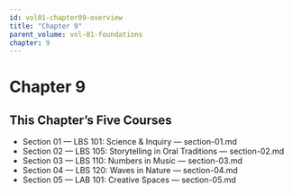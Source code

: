 ```yaml
---
id: vol01-chapter09-overview
title: "Chapter 9"
parent_volume: vol-01-foundations
chapter: 9
---
```


# Chapter 9

## This Chapter’s Five Courses
- Section 01 — LBS 101: Science & Inquiry — section-01.md
- Section 02 — LBS 105: Storytelling in Oral Traditions — section-02.md
- Section 03 — LBS 110: Numbers in Music — section-03.md
- Section 04 — LBS 120: Waves in Nature — section-04.md
- Section 05 — LAB 101: Creative Spaces — section-05.md


